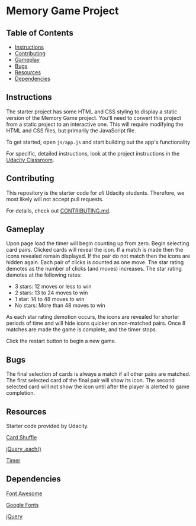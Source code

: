 # Memory Game Project

## Table of Contents

* [Instructions](#instructions)
* [Contributing](#contributing)
* [Gameplay](#gameplay)
* [Bugs](#bugs)
* [Resources](#resources)
* [Dependencies](#dependencies)

## Instructions

The starter project has some HTML and CSS styling to display a static version of the Memory Game project. You'll need to convert this project from a static project to an interactive one. This will require modifying the HTML and CSS files, but primarily the JavaScript file.

To get started, open `js/app.js` and start building out the app's functionality

For specific, detailed instructions, look at the project instructions in the [Udacity Classroom](https://classroom.udacity.com/me).

## Contributing

This repository is the starter code for _all_ Udacity students. Therefore, we most likely will not accept pull requests.

For details, check out [CONTRIBUTING.md](CONTRIBUTING.md).

## Gameplay

Upon page load the timer will begin counting up from zero.  Begin selecting card pairs.  Clicked cards will reveal the icon.  If a match is made then the icons revealed remain displayed.  If the pair do not match then the icons are hidden again.  Each pair of clicks is counted as one move.  The star rating demotes as the number of clicks (and moves) increases. The star rating demotes at the following rates:

* 3 stars: 12 moves or less to win
* 2 stars: 13 to 24 moves to win
* 1 star: 14 to 48 moves to win
* No stars: More than 48 moves to win

As each star rating demotion occurs, the icons are revealed for shorter periods of time and will hide icons quicker on non-matched pairs.  Once 8 matches are made the game is complete, and the timer stops.

Click the restart button to begin a new game.

## Bugs

The final selection of cards is always a match if all other pairs are matched. The first selected card of the final pair will show its icon.  The second selected card will not show the icon until after the player is alerted to game completion.

## Resources

Starter code provided by Udacity.

[Card Shuffle](http://stackoverflow.com/a/2450976 "Card shuffle")

[jQuery .each()](http://api.jquery.com/jquery.each/ "jQuery .each()")

[Timer](https://codepad.co/snippet/YMYUDYgr "Timer")

## Dependencies

[Font Awesome](https://maxcdn.bootstrapcdn.com/font-awesome/4.6.1/css/font-awesome.min.css "Font Awesome")

[Google Fonts](https://fonts.googleapis.com/css?family=Coda "Google Fonts Coda")

[jQuery](http://ajax.googleapis.com/ajax/libs/jquery/1.11.1/jquery.min.js "jQuery")